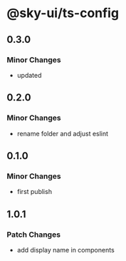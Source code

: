 # @sky-ui/ts-config

## 0.3.0

### Minor Changes

- updated

## 0.2.0

### Minor Changes

- rename folder and adjust eslint

## 0.1.0

### Minor Changes

- first publish

## 1.0.1

### Patch Changes

- add display name in components
